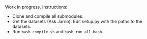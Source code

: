 Work in progress. Instructions:

* Clone and compile all submodules.
* Get the datasets (Ask Jarno). Edit setup.py with the paths to the datasets.
* Run `bash compile.sh` and `bash run_all.bash`.
